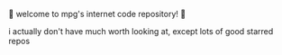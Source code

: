 💎 welcome to mpg's internet code repository! 💎

i actually don't have much worth looking at, except lots of good starred repos
